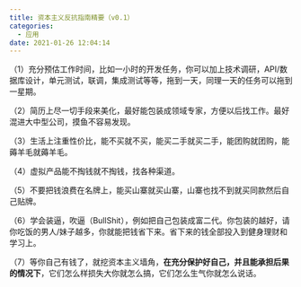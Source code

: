 ```yaml
---
title: 资本主义反抗指南精要（v0.1）
categories:
  - 应用
date: 2021-01-26 12:04:14
---
```


（1）充分预估工作时间，比如一小时的开发任务，你可以加上技术调研，API/数据库设计，单元测试，联调，集成测试等等，拖到一天，同理一天的任务可以拖到一星期。

（2）简历上尽一切手段来美化，最好能包装成领域专家，方便以后找工作。最好混进大中型公司，摸鱼不容易发现。

（3）生活上注重性价比，能不买就不买，能买二手就买二手，能团购就团购，能薅羊毛就薅羊毛。

（4）虚拟产品能不掏钱就不掏钱，找各种渠道。

（5）不要把钱浪费在名牌上，能买山寨就买山寨，山寨也找不到就买同款然后自己贴牌。

（6）学会装逼，吹逼（BullShit），例如把自己包装成富二代。你包装的越好，请你吃饭的男人/妹子越多，你就能把钱省下来。省下来的钱全部投入到健身理财和学习上。

（7）等你自己有钱了，就挖资本主义墙角，**在充分保护好自己，并且能承担后果的情况下**，它们怎么样损失大你就怎么搞，它们怎么生气你就怎么说话。